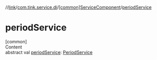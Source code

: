 //[link](../../index.md)/[com.tink.service.di](../index.md)/[[common]ServiceComponent](index.md)/[periodService](period-service.md)



# periodService  
[common]  
Content  
abstract val [periodService](period-service.md): [PeriodService](../../com.tink.service.time/[common]-period-service/index.md)  



